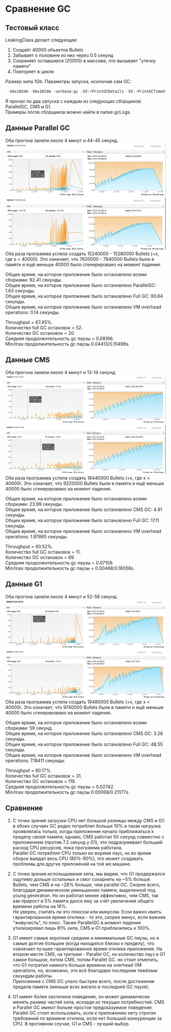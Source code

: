 # Сравнение GC

## Тестовый класс
LeakingClass делает следующее:
 1. Создаёт 40000 объектов Bullets
 2. Забывает о половине из них через 0.5 секунд
 3. Сохраняет оставшиеся (20000) в массиве, что вызывает "утечку памяти"
 4. Повторяет в цикле    

Размер хипа 1Gb.
Параметры запуска, исключая сам GC:
```java
 -Xms1024m -Xmx1024m -verbose:gc -XX:+PrintGCDetails -XX:-PrintGCTimeStamps -XX:+HeapDumpOnOutOfMemoryError -XX:HeapDumpPath=./logs/dump -XX:+DisableExplicitGC -XX:+PrintGCApplicationStoppedTime -XX:+PrintGCApplicationConcurrentTime -XX:+PrintGCDateStamps -Xloggc:gclog.log -XX:+UseGCLogFileRotation -XX:NumberOfGCLogFiles=5 -XX:GCLogFileSize=2000k
``` 
Я пронал по два запуска с каждым из следующих сборщиков: ParallelGC, CMS и G1.  
Примеры логов сборщиков можно найти в папке gcLogs.

## Данные Parallel GC
Оба прогона заняли около 4 минут и 44-45 секунд.
![](images/ScreenshotParallelGC1.png)
![](images/ScreenshotParallelGC2.png)
Оба раза программа успела создать 15240000 - 15280000 Bullets (+x, где x < 40000).
Это означает, что 7620000 - 7640000 Bullets были в памяти и ещё меньше 40000 было сгенерировано на момент падения.

Общее время, на которое приложение было остановлено всеми сборками: 92.41 секунды.  
Общее время, на которое приложение было остановлено ParallelGC: 1.63 секунды.  
Общее время, на которое приложение было остановлено Full GC: 90.64 секунды.  
Общее время, на которое приложение было остановлено VM overhead operations: 0.14 секунды.

Throughput = 67.45%.  
Количество full GC остановок = 52.  
Количество GC остановок = 20.  
Средняя продолжительность gc паузы = 0.08166.  
Min/max продолжительность gc паузы 0.04413/0.15498s.

## Данные CMS
Оба прогона заняли около 4 минут и 13-14 секунд.
![](images/ScreenshotCMS1.png)
![](images/ScreenshotCMS2.png)
Оба раза программа успела создать 18440000 Bullets (+x, где x < 40000).
Это означает, что 9220000 Bullets были в памяти и ещё меньше 40000 было сгенерировано на момент падения.

Общее время, на которое приложение было остановлено всеми сборками: 23.99 секунды.  
Общее время, на которое приложение было остановлено CMS GC: 4.91 секунды.  
Общее время, на которое приложение было остановлено Full GC: 17.11 секунды.  
Общее время, на которое приложение было остановлено VM overhead operations: 1.97865 секунды.

Throughput = 90.52%.  
Количество full GC остановок = 11.  
Количество GC остановок = 69.  
Средняя продолжительность gc паузы = 0.07109.  
Min/max продолжительность gc паузы = 0.00468/0.16058s.  

## Данные G1
Оба прогона заняли около 4 минут и 52-58 секунд.
![](images/ScreenshotG1_1.png)
![](images/ScreenshotG1_2.png)
Оба раза программа успела создать 19480000 Bullets (+x, где x < 40000).
Это означает, что 9740000 Bullets были в памяти и ещё меньше 40000 было сгенерировано на момент падения.

Общее время, на которое приложение было остановлено всеми сборками: 59 секунд.  
Общее время, на которое приложение было остановлено CMS GC: 3.26 секунды.  
Общее время, на которое приложение было остановлено Full GC: 48.55 секунды.  
Общее время, на которое приложение было остановлено VM overhead operations: 7.18411 секунды.  

Throughput = 80.17%.  
Количество full GC остановок = 31.  
Количество GC остановок = 119.  
Средняя продолжительность gc паузы = 0.02742.  
Min/max продолжительность gc паузы 0.00068/0.21177s.  

## Сравнение

1. С точки зрения загрузки CPU нет большой разницы между CMS и G1:
в обоих случаях GC редко потреблял больше 10% и такая нагрузка проявлялась только, когды приложение начало
приближаться к пределу своей памяти; однако, CMS работал 50 секунд совместно с приложением (против 7.2 секунд у G1), что
подразумевает больший расход CPU ресурсов, пока программа работала.  
Parallel GC потреблял CPU только во воремя пауз, но во время сборок выедал весь CPU (80%-90%), что может создавать проблемы для 
других приложений на той же машине.

2. С точки зрения испольщования хипа, мы видим, что G1 продержался ощутимо дольше остальных и смог сохарнить на ~5% 
больше Bullets, чем CMS и на ~28% больше, чем parallel GC. Скорее всего, благодаря динамическом уменьшению памяти, 
выделенной под young generation. Но он работал менее эффективно, чем CMS, так как прирост в 5% памяти дался ему за счёт
увеличения общего времени работы на 16%.  
Не уверен, считать ли это плюсом или минусом. Если важно иметь гарантированное время отклика - то это, скорее минус, 
если важнее "живучесть", то плюс.
Также ParallelGC в момент падения утилизировал лишь 81% хипа, CMS и G1 приблизились к 100%.

3. G1 имеет самые короткие средние и минимальные GC паузы, но и самые долгие большие (когда находился близко к пределу),
что озаначает лучшее гарантированное время отклика приложения. На втором месте CMS, на третьем - Parallel GC, но 
количество пауз в G1 самое большое, потом CMS, потом Parallel GC. 
но стоит отметить, что G1 потратил намного больше времени на overhead VM operations, но, возможно, это всё благодаря 
последним тяжёлым секундам работы.  
Приложение с CMS GC упало быстрее всего, после достижения предела памяти (меньше всех висело в последней GC паузе). 

4. G1 имеет более хаотичное поведение, он может динамически менять размер частей хипа, исхордя из текущих потребностей. 
CMS и Parallel GC имеют больее простое предсказуемое поведение. Parallel GC стоит использовать, если к приложению нету 
строгих требований по времени отклика, если нет большой конкуренции за CPU. В противном случае, G1 и CMS - лучший выбор.

